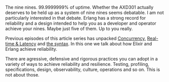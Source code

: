 The nine nines. 99.9999999% of uptime. Whether the AXD301 actually deserves to be held up as a system of nine nines seems debatable. I am not particularly interested in that debate. Erlang has a strong record for reliability and a design intended to help you as a developer and operator achieve your nines. Maybe just five of them. Up to you really.

Previous episodes of this article series has unpacked [Concurrency](/unpacking-elixir-concurrency.html), [Real-time & Latency](/unpacking-elixir-realtime-latency.html) and [the syntax](/unpacking-elixir-syntax.html). In this one we talk about how Elixir and Erlang achieve reliability.

There are agressive, defensive and rigorous practices you can adopt in a variety of ways to achieve reliability and resilience. Testing, profiling, specifications, design, observability, culture, operations and so on. This is not about those.